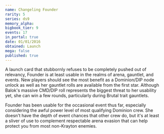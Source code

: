 ```yaml
---
name: Changeling Founder
rarity: 5
series: ds9
memory_alpha:
bigbook_tier: 9
events: 17
in_portal: true
date: 01/01/2016
obtained: Launch
mega: false
published: true
---
```


A launch card that stubbornly refuses to be completely pushed out of relevancy, Founder is at least usable in the realms of arena, gauntlet, and events. New players should see the most benefit as a Dominion/DIP node unlock as well as her gauntlet rolls are available from the first star. Although Balok's massive CMD/DIP roll represents the biggest threat to her usability yet, she can win a few rounds, particularly during Brutal trait gauntlets.

Founder has been usable for the occasional event thus far, especially considering the awful power level of most qualifying Dominion crew. She doesn't have the depth of event chances that other crew do, but it's at least a sliver of use to complement respectable arena evasion that can help protect you from most non-Krayton enemies.

